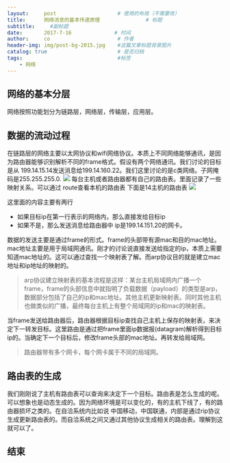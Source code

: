 ```yaml
---
layout:     post                    # 使用的布局（不需要改）
title:      网络消息的基本传递原理               # 标题 
subtitle:     #副标题
date:       2017-7-16              # 时间
author:     co                      # 作者
header-img: img/post-bg-2015.jpg    #这篇文章标题背景图片
catalog: true                       # 是否归档
tags:                               #标签
    - 网络
---
```

## 网络的基本分层
网络按照功能划分为链路层，网络层，传输层，应用层。

## 数据的流动过程
在链路层的网络主要以太网协议和wifi网络协议。本质上不同网络能够通讯，是因为路由器能够识别解析不同的frame格式。假设有两个网络通讯。我们讨论的目标是从 199.14.15.14发送消息给199.14.160.22。我们这里讨论的是c类网络。子网掩码是255.255.255.0.
![](https://gitee.com/whatplane/resource/raw/master/img/zj_20190315100008-min.png)
每台主机或者路由器都有自己的路由表。里面记录了一些映射关系。可以通过 route查看本机的路由表
下面是14主机的路由表
![](https://gitee.com/whatplane/resource/raw/master/img/zi_20190315101226.png)

这里面的内容主要有两行
- 如果目标ip在第一行表示的网络内，那么直接发给目标ip
- 如果不是，那么发送消息给路由器中 ip是199.14.151.20的网卡。

数据的发送主要是通过frame的形式。frame的头部带有源mac和目的mac地址。mac地址主要是用于局域网通讯。刚才的讨论说直接发送给指定的ip，本质上需要知道mac地址的。这可以通过查找一个映射表了解。而arp协议目的就是建立mac地址和ip地址的映射的。
> arp协议建立映射表的基本流程是这样：某台主机局域网内广播一个frame，frame的头部信息中就指明了负载数据（payload）的类型是arp，数据部分包括了自己的ip和mac地址。其他主机更新映射表。同时其他主机也做类似的广播，最终每台主机上有整个局域网的ip和mac的映射表。

当frame发送给路由器后，路由器根据目标ip查找自己主机上保存的映射表，来决定下一转发目标。这里路由是通过把frame里面ip数据报(datagram)解析得到目标ip的。当确定下一个目标后，修改frame头部的mac地址。再转发给局域网。

> 路由器带有多个网卡，每个网卡属于不同的局域网。

## 路由表的生成
我们刚刚说了主机有路由表可以查询来决定下一个目标。路由表是怎么生成的呢。可以想象也是动态生成的。因为网络环境是可以变化的，有的主机下线了，有的路由器损坏之类的。在自洽系统内比如说 中国移动，中国联通，内部是通过rip协议生成更新路由表的。而自洽系统之间又通过其他协议生成相关的路由表。理解到这就可以了。

## 结束